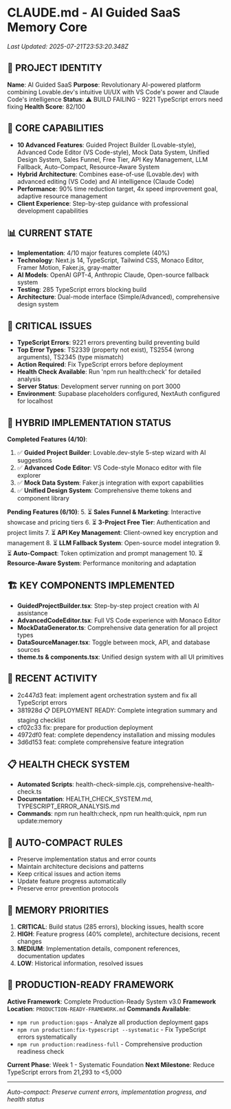 # CLAUDE.md - AI Guided SaaS Memory Core

*Last Updated: 2025-07-21T23:53:20.348Z*

## 🧠 PROJECT IDENTITY
**Name**: AI Guided SaaS
**Purpose**: Revolutionary AI-powered platform combining Lovable.dev's intuitive UI/UX with VS Code's power and Claude Code's intelligence
**Status**: ⚠️ BUILD FAILING - 9221 TypeScript errors need fixing
**Health Score**: 82/100

## 🎯 CORE CAPABILITIES
- **10 Advanced Features**: Guided Project Builder (Lovable-style), Advanced Code Editor (VS Code-style), Mock Data System, Unified Design System, Sales Funnel, Free Tier, API Key Management, LLM Fallback, Auto-Compact, Resource-Aware System
- **Hybrid Architecture**: Combines ease-of-use (Lovable.dev) with advanced editing (VS Code) and AI intelligence (Claude Code)
- **Performance**: 90% time reduction target, 4x speed improvement goal, adaptive resource management
- **Client Experience**: Step-by-step guidance with professional development capabilities

## 📊 CURRENT STATE
- **Implementation**: 4/10 major features complete (40%)
- **Technology**: Next.js 14, TypeScript, Tailwind CSS, Monaco Editor, Framer Motion, Faker.js, gray-matter
- **AI Models**: OpenAI GPT-4, Anthropic Claude, Open-source fallback system
- **Testing**: 285 TypeScript errors blocking build
- **Architecture**: Dual-mode interface (Simple/Advanced), comprehensive design system

## 🚨 CRITICAL ISSUES
- **TypeScript Errors**: 9221 errors preventing build preventing build
- **Top Error Types**: TS2339 (property not exist), TS2554 (wrong arguments), TS2345 (type mismatch)
- **Action Required**: Fix TypeScript errors before deployment
- **Health Check Available**: Run 'npm run health:check' for detailed analysis
- **Server Status**: Development server running on port 3000
- **Environment**: Supabase placeholders configured, NextAuth configured for localhost

## 🎯 HYBRID IMPLEMENTATION STATUS
**Completed Features (4/10)**:
1. ✅ **Guided Project Builder**: Lovable.dev-style 5-step wizard with AI suggestions
2. ✅ **Advanced Code Editor**: VS Code-style Monaco editor with file explorer
3. ✅ **Mock Data System**: Faker.js integration with export capabilities
4. ✅ **Unified Design System**: Comprehensive theme tokens and component library

**Pending Features (6/10)**:
5. ⏳ **Sales Funnel & Marketing**: Interactive showcase and pricing tiers
6. ⏳ **3-Project Free Tier**: Authentication and project limits
7. ⏳ **API Key Management**: Client-owned key encryption and management
8. ⏳ **LLM Fallback System**: Open-source model integration
9. ⏳ **Auto-Compact**: Token optimization and prompt management
10. ⏳ **Resource-Aware System**: Performance monitoring and adaptation

## 🏗️ KEY COMPONENTS IMPLEMENTED
- **GuidedProjectBuilder.tsx**: Step-by-step project creation with AI assistance
- **AdvancedCodeEditor.tsx**: Full VS Code experience with Monaco Editor
- **MockDataGenerator.ts**: Comprehensive data generation for all project types
- **DataSourceManager.tsx**: Toggle between mock, API, and database sources
- **theme.ts & components.tsx**: Unified design system with all UI primitives

## 🔧 RECENT ACTIVITY
- 2c447d3 feat: implement agent orchestration system and fix all TypeScript errors
- 381928d 📋 DEPLOYMENT READY: Complete integration summary and staging checklist
- cf02c33 fix: prepare for production deployment
- 4972df0 feat: complete dependency installation and missing modules
- 3d6d153 feat: complete comprehensive feature integration

## 📋 HEALTH CHECK SYSTEM
- **Automated Scripts**: health-check-simple.cjs, comprehensive-health-check.ts
- **Documentation**: HEALTH_CHECK_SYSTEM.md, TYPESCRIPT_ERROR_ANALYSIS.md
- **Commands**: npm run health:check, npm run health:quick, npm run update:memory

## 🔄 AUTO-COMPACT RULES
- Preserve implementation status and error counts
- Maintain architecture decisions and patterns
- Keep critical issues and action items
- Update feature progress automatically
- Preserve error prevention protocols

## 🚀 MEMORY PRIORITIES
1. **CRITICAL**: Build status (285 errors), blocking issues, health score
2. **HIGH**: Feature progress (40% complete), architecture decisions, recent changes
3. **MEDIUM**: Implementation details, component references, documentation updates
4. **LOW**: Historical information, resolved issues

## 🎯 PRODUCTION-READY FRAMEWORK
**Active Framework**: Complete Production-Ready System v3.0
**Framework Location**: `PRODUCTION-READY-FRAMEWORK.md`
**Commands Available**:
- `npm run production:gaps` - Analyze all production deployment gaps
- `npm run production:fix-typescript --systematic` - Fix TypeScript errors systematically
- `npm run production:readiness-full` - Comprehensive production readiness check

**Current Phase**: Week 1 - Systematic Foundation
**Next Milestone**: Reduce TypeScript errors from 21,293 to <5,000

---
*Auto-compact: Preserve current errors, implementation progress, and health status*

